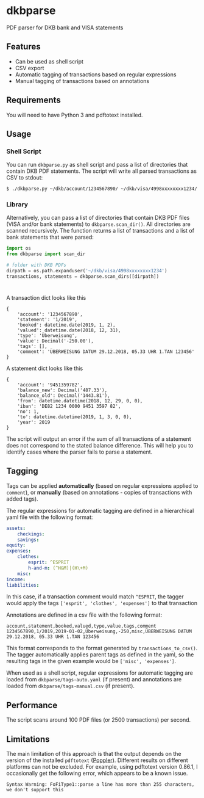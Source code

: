 # dkbparse
PDF parser for DKB bank and VISA statements

## Features
- Can be used as shell script
- CSV export
- Automatic tagging of transactions based on regular expressions
- Manual tagging of transactions based on annotations

## Requirements
You will need to have Python 3 and pdftotext installed.

## Usage

### Shell Script
You can run `dkbparse.py` as shell script and pass a list of directories that contain DKB PDF statements. The script will write all parsed transactions as CSV to stdout:
```bash
$ ./dkbparse.py ~/dkb/account/1234567890/ ~/dkb/visa/4998xxxxxxxx1234/ > transactions.csv
```

### Library
Alternatively, you can pass a list of directories that contain DKB PDF files (VISA and/or bank statements) to `dkbparse.scan_dir()`. All directories are scanned recursively. The function returns a list of transactions and a list of bank statements that were parsed:

```python
import os
from dkbparse import scan_dir

# folder with DKB PDFs
dirpath = os.path.expanduser('~/dkb/visa/4998xxxxxxxx1234') 
transactions, statements = dkbparse.scan_dirs([dirpath])
```
# 
A transaction dict looks like this
```
{
    'account': '1234567890', 
    'statement': '1/2019', 
    'booked': datetime.date(2019, 1, 2), 
    'valued': datetime.date(2018, 12, 31), 
    'type': 'Überweisung', 
    'value': Decimal('-250.00'), 
    'tags': [],
    'comment': 'ÜBERWEISUNG DATUM 29.12.2018, 05.33 UHR 1.TAN 123456'
}
```

A statement dict looks like this
```
{   
    'account': '9451359782',
    'balance_new': Decimal('487.33'),
    'balance_old': Decimal('1443.81'),
    'from': datetime.datetime(2018, 12, 29, 0, 0),
    'iban': 'DE82 1234 0000 9451 3597 82',
    'no': 1,
    'to': datetime.datetime(2019, 1, 3, 0, 0),
    'year': 2019
}
```

The script will output an error if the sum of all transactions of a statement does not correspond to the stated balance difference. This will help you to identify cases where the parser fails to parse a statement.

## Tagging

Tags can be applied **automatically** (based on regular expressions applied to `comment`), or **manually** (based on annotations - copies of transactions with added tags). 

The regular expressions for automatic tagging are defined in a hierarchical yaml file with the following format:
```yaml
assets:
    checkings:
    savings:
equity:
expenses:
    clothes:
        esprit: ^ESPRIT
        h-and-m: (^H&M)|(H\+M)
    misc:
income:
liabilities:
```
In this case, if a transaction comment would match `^ESPRIT`, the tagger would apply the tags `['esprit', 'clothes', 'expenses']` to that transaction

Annotations are defined in a csv file with the following format:
```csv
account,statement,booked,valued,type,value,tags,comment
1234567890,1/2019,2019-01-02,Überweisung,-250,misc,ÜBERWEISUNG DATUM 29.12.2018, 05.33 UHR 1.TAN 123456
```
This format corresponds to the format generated by `transactions_to_csv()`. The tagger automatically applies parent tags as defined in the yaml, so the resulting tags in the given example would be `['misc', 'expenses']`.

When used as a shell script, regular expressions for automatic tagging are loaded from `dkbparse/tags-auto.yaml` (if present) and annotations are loaded from `dkbparse/tags-manual.csv` (if present).

## Performance

The script scans around 100 PDF files (or 2500 transactions) per second.

## Limitations

The main limitation of this approach is that the output depends on the version of the installed `pdftotext` ([Poppler](https://poppler.freedesktop.org/)). Different results on different platforms can not be excluded. For example, using pdftotext version 0.86.1, I occasionally get the following error, which appears to be a known issue.
```
Syntax Warning: FoFiType1::parse a line has more than 255 characters, we don't support this
```